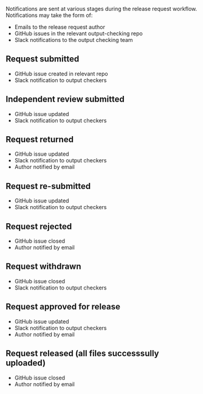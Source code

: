 Notifications are sent at various stages during the release request workflow. Notifications may take the form of:

- Emails to the release request author
- GitHub issues in the relevant output-checking repo
- Slack notifications to the output checking team


## Request submitted

- GitHub issue created in relevant repo
- Slack notification to output checkers

## Independent review submitted

- GitHub issue updated
- Slack notification to output checkers

## Request returned

- GitHub issue updated
- Slack notification to output checkers
- Author notified by email

## Request re-submitted

- GitHub issue updated
- Slack notification to output checkers

## Request rejected

- GitHub issue closed
- Author notified by email

## Request withdrawn

- GitHub issue closed
- Slack notification to output checkers

## Request approved for release

- GitHub issue updated
- Slack notification to output checkers
- Author notified by email

## Request released (all files successsully uploaded)

- GitHub issue closed
- Author notified by email
